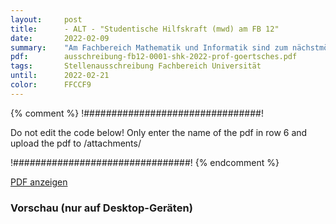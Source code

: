 ```yaml
---
layout:     post
title:      - ALT - "Studentische Hilfskraft (mwd) am FB 12"
date:       2022-02-09
summary:    "Am Fachbereich Mathematik und Informatik sind zum nächstmöglichen Zeitpunkt, befristet bis zum 30. September 2022, zwei Stellen (40 Std./Monat) als Studentische Hilfskraft (m/w/d) zu besetzen. Zu den Aufgaben gehört die Entwicklung sowie Durchführung von Ideen zum Studierendenmarketing des Fachbereichs, insbesondere die Pflege der Außendarstellung des Fachbereichs in Social Media."
pdf:        ausschreibung-fb12-0001-shk-2022-prof-goertsches.pdf
tags:       Stellenausschreibung Fachbereich Universität
until:		2022-02-21
color:      FFCCF9
---
```


{% comment %}
!################################!

Do not edit the code below! Only enter the name of the pdf in row 6 and upload the pdf to /attachments/

!################################!
{% endcomment %}

<a class="btn btn-primary" href="{{ site.url }}/attachments/{{page.pdf}}">PDF anzeigen</a>

<h3>Vorschau (nur auf Desktop-Geräten)</h3>
<div class="d-none d-sm-block">
    <object data="{{ site.url }}/attachments/{{page.pdf}}" width="100%" height="1010" type='application/pdf'>
    </object>
</div>
